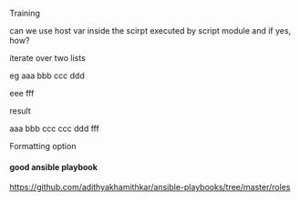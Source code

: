 Training 

can we use host var inside the scirpt executed by script module and if yes, how?

iterate over two lists

eg aaa bbb 
ccc ddd



eee 
fff 

result


aaa bbb ccc
ccc ddd fff 


Formatting option 


#### good ansible playbook 

https://github.com/adithyakhamithkar/ansible-playbooks/tree/master/roles



